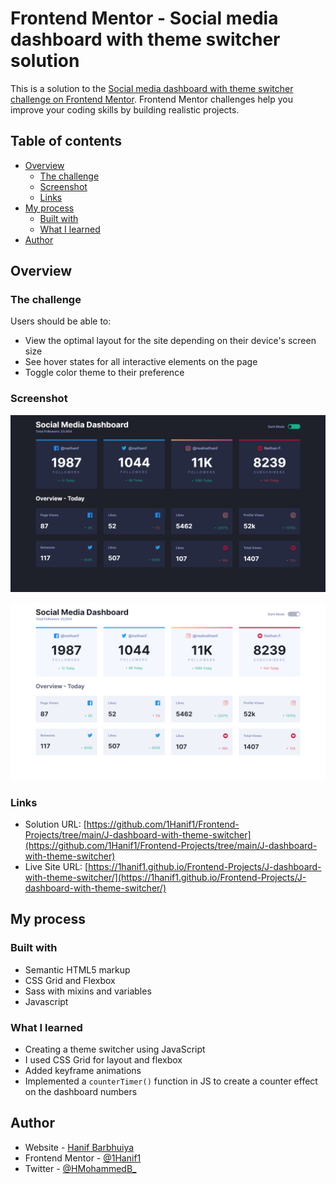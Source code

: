 # Frontend Mentor - Social media dashboard with theme switcher solution

This is a solution to the [Social media dashboard with theme switcher challenge on Frontend Mentor](https://www.frontendmentor.io/challenges/social-media-dashboard-with-theme-switcher-6oY8ozp_H). Frontend Mentor challenges help you improve your coding skills by building realistic projects.

## Table of contents

- [Overview](#overview)
  - [The challenge](#the-challenge)
  - [Screenshot](#screenshot)
  - [Links](#links)
- [My process](#my-process)
  - [Built with](#built-with)
  - [What I learned](#what-i-learned)
- [Author](#author)

## Overview

### The challenge

Users should be able to:

- View the optimal layout for the site depending on their device's screen size
- See hover states for all interactive elements on the page
- Toggle color theme to their preference

### Screenshot

![Darkmode Screenshot](./Screenshot1.png)

![Lightmode Screenshot](./Screenshot2.png)

### Links

- Solution URL: [https://github.com/1Hanif1/Frontend-Projects/tree/main/J-dashboard-with-theme-switcher](https://github.com/1Hanif1/Frontend-Projects/tree/main/J-dashboard-with-theme-switcher)
- Live Site URL: [https://1hanif1.github.io/Frontend-Projects/J-dashboard-with-theme-switcher/](https://1hanif1.github.io/Frontend-Projects/J-dashboard-with-theme-switcher/)

## My process

### Built with

- Semantic HTML5 markup
- CSS Grid and Flexbox
- Sass with mixins and variables
- Javascript

### What I learned

- Creating a theme switcher using JavaScript
- I used CSS Grid for layout and flexbox
- Added keyframe animations
- Implemented a `counterTimer()` function in JS to create a counter effect on the dashboard numbers

## Author

- Website - [Hanif Barbhuiya](https://bio.link/hanifmb)
- Frontend Mentor - [@1Hanif1](https://www.frontendmentor.io/profile/1Hanif1)
- Twitter - [@HMohammedB\_](https://twitter.com/HMohammedB_)
